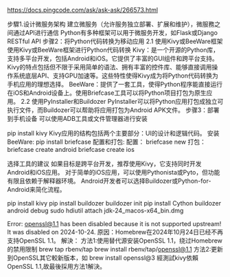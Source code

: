 https://docs.pingcode.com/ask/ask-ask/266573.html

步驟1.设计微服务架构
建立微服务（允许服务独立部署、扩展和维护），微服務之间通过API进行通信
Python有多种框架可以用于微服务开发，如Flask或Django
RESTful API
步骤2：将Python代码转换为移动应用
2.1 使用Kivy或BeeWare框架
使用Kivy或BeeWare框架进行Python代码转换
Kivy：是一个开源的Python库，支持多平台开发，包括Android和iOS。它提供了丰富的GUI组件和跨平台支持。
Kivy的特点包括但不限于采用简单的语法、拥有丰富的控件库、能够直接调用操作系统底层API、支持GPU加速等。这些特性使得Kivy成为将Python代码转换为手机应用的理想选择。
BeeWare：提供了一套工具，使得Python程序能直接运行在iOS和Android设备上。使用Briefcase工具可以将Python项目打包为原生应用。
2.2 使用PyInstaller和Buildozer
PyInstaller可以将Python应用打包成独立可执行文件，而Buildozer可以帮助将应用打包为Android APK文件。
步骤3：部署到手机设备
可以使用ADB工具或文件管理器进行安装

pip install kivy
Kivy应用的结构包括两个主要部分：UI的设计和逻辑代码。
安装BeeWare:
pip install briefcase
配置和打包:
配置：
briefcase new
打包：
briefcase create android
briefcase create ios

选择工具的建议
如果目标是跨平台开发，推荐使用Kivy，它支持同时开发Android和iOS应用。
对于简单的iOS应用，可以使用Pythonista或Pyto，但功能有限且依赖于解释器环境。
Android开发者可以选择Buildozer或Python-for-Android来简化流程。

pip install kivy
pip install buildozer 
buildozer init
pip install Cython
buildozer android debug
sudo hdiutil attach jdk-24_macos-x64_bin.dmg

Error: openssl@1.1 has been disabled because it is not supported upstream! It was disabled on 2024-10-24.
原因：Homebrew在2024年10月24日已经不再支持OpenSSL 1.1。
解決：
方法1:使用替代源安装OpenSSL 1.1，绕过Homebrew的禁用限制
brew tap rbenv/tap
brew install rbenv/tap/openssl@1.1
方法2:更新到OpenSSL其它較新版本，如
brew install openssl@3
經測試kivy依賴OpenSSL 1.1,故最後採用方法1解決。

